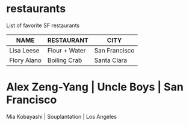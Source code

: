 # restaurants
List of favorite SF restaurants

 NAME | RESTAURANT | CITY
---|---|---
Lisa Leese | Flour + Water | San Francisco
Flory Alano | Boiling Crab | Santa Clara

Alex Zeng-Yang | Uncle Boys | San Francisco
=======
Mia Kobayashi | Souplantation | Los Angeles

